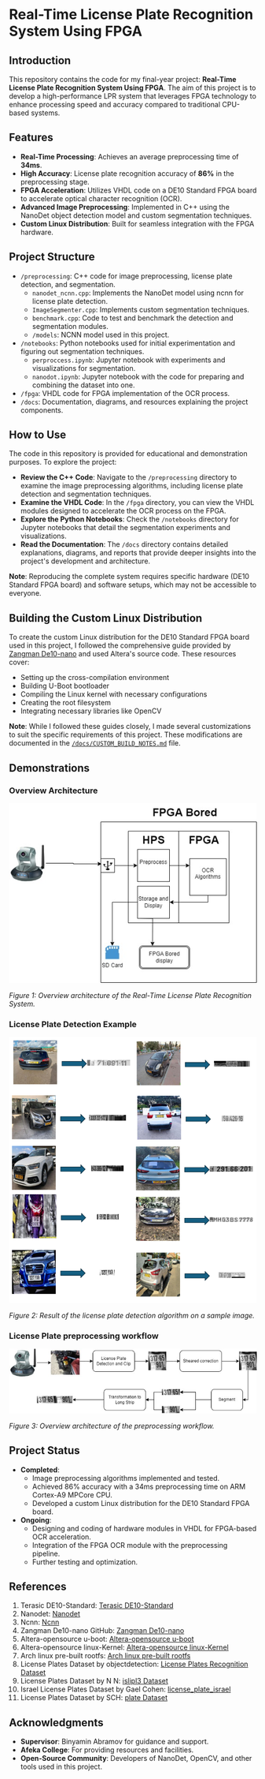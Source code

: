 # Real-Time License Plate Recognition System Using FPGA

## Introduction

This repository contains the code for my final-year project: **Real-Time License Plate Recognition System Using FPGA**. The aim of this project is to develop a high-performance LPR system that leverages FPGA technology to enhance processing speed and accuracy compared to traditional CPU-based systems.

## Features

- **Real-Time Processing**: Achieves an average preprocessing time of **34ms**.
- **High Accuracy**: License plate recognition accuracy of **86%** in the preprocessing stage.
- **FPGA Acceleration**: Utilizes VHDL code on a DE10 Standard FPGA board to accelerate optical character recognition (OCR).
- **Advanced Image Preprocessing**: Implemented in C++ using the NanoDet object detection model and custom segmentation techniques.
- **Custom Linux Distribution**: Built for seamless integration with the FPGA hardware.

## Project Structure

- `/preprocessing`: C++ code for image preprocessing, license plate detection, and segmentation.
  - `nanodet_ncnn.cpp`: Implements the NanoDet model using ncnn for license plate detection.
  - `ImageSegmenter.cpp`: Implements custom segmentation techniques.
  - `benchmark.cpp`: Code to test and benchmark the detection and segmentation modules.
  - `/models`: NCNN model used in this project.
- `/notebooks`: Python notebooks used for initial experimentation and figuring out segmentation techniques.
  - `perproccess.ipynb`: Jupyter notebook with experiments and visualizations for segmentation.
  - `nanodot.ipynb`: Jupyter notebook with the code for preparing and combining the dataset into one.
- `/fpga`: VHDL code for FPGA implementation of the OCR process.
- `/docs`: Documentation, diagrams, and resources explaining the project components.

## How to Use

The code in this repository is provided for educational and demonstration purposes. To explore the project:

- **Review the C++ Code**: Navigate to the `/preprocessing` directory to examine the image preprocessing algorithms, including license plate detection and segmentation techniques.
- **Examine the VHDL Code**: In the `/fpga` directory, you can view the VHDL modules designed to accelerate the OCR process on the FPGA.
- **Explore the Python Notebooks**: Check the `/notebooks` directory for Jupyter notebooks that detail the segmentation experiments and visualizations.
- **Read the Documentation**: The `/docs` directory contains detailed explanations, diagrams, and reports that provide deeper insights into the project's development and architecture.

**Note**: Reproducing the complete system requires specific hardware (DE10 Standard FPGA board) and software setups, which may not be accessible to everyone.

## Building the Custom Linux Distribution

To create the custom Linux distribution for the DE10 Standard FPGA board used in this project, I followed the comprehensive guide provided by [Zangman De10-nano](https://github.com/zangman/de10-nano) and used Altera's source code. These resources cover:

- Setting up the cross-compilation environment
- Building U-Boot bootloader
- Compiling the Linux kernel with necessary configurations
- Creating the root filesystem
- Integrating necessary libraries like OpenCV

**Note**: While I followed these guides closely, I made several customizations to suit the specific requirements of this project. These modifications are documented in the [`/docs/CUSTOM_BUILD_NOTES.md`](docs/CUSTOM_BUILD_NOTES.md) file.

## Demonstrations

### Overview Architecture

![Overview Architecture](docs/images/overview_architecture.jpg)

*Figure 1: Overview architecture of the Real-Time License Plate Recognition System.*

### License Plate Detection Example

![License Plate Detection](docs/images/detection_example.png)

*Figure 2: Result of the license plate detection algorithm on a sample image.*

### License Plate preprocessing workflow 


![License Plate preprocessing workflow](docs/images/preprocessing_workflow.jpg)

*Figure 3: Overview architecture of the preprocessing workflow.*


## Project Status

- **Completed**:
  - Image preprocessing algorithms implemented and tested.
  - Achieved 86% accuracy with a 34ms preprocessing time on ARM Cortex-A9 MPCore CPU.
  - Developed a custom Linux distribution for the DE10 Standard FPGA board.
- **Ongoing**:
  - Designing and coding of hardware modules in VHDL for FPGA-based OCR acceleration.
  - Integration of the FPGA OCR module with the preprocessing pipeline.
  - Further testing and optimization.

## References

1. Terasic DE10-Standard: [Terasic DE10-Standard](https://www.terasic.com.tw/cgi-bin/page/archive.pl?Language=English&No=1081)
2. Nanodet: [Nanodet](https://github.com/RangiLyu/nanodet)
3. Ncnn: [Ncnn](https://github.com/Tencent/ncnn)
4. Zangman De10-nano GitHub: [Zangman De10-nano](https://github.com/zangman/de10-nano)
5. Altera-opensource u-boot: [Altera-opensource u-boot](https://github.com/altera-opensource/u-boot-socfpga)
6. Altera-opensource linux-Kernel: [Altera-opensource linux-Kernel](https://github.com/altera-opensource/linux-socfpga)
7. Arch linux pre-built rootfs: [Arch linux pre-built rootfs](https://fl.us.mirror.archlinuxarm.org/os/)
8. License Plates Dataset by objectdetection: [License Plates Recognition Dataset](https://www.kaggle.com/objectdetection/license-plates-recognition-dataset)
9. License Plates Dataset by N N: [islipl3 Dataset](https://www.kaggle.com/nn/islipl3-dataset)
10. Israel License Plates Dataset by Gael Cohen: [license_plate_israel](https://www.kaggle.com/gaelcohen/license-plate-israel)
11. License Plates Dataset by SCH: [plate Dataset](https://www.kaggle.com/sch/plate-dataset)

## Acknowledgments

- **Supervisor**: Binyamin Abramov for guidance and support.
- **Afeka College**: For providing resources and facilities.
- **Open-Source Community**: Developers of NanoDet, OpenCV, and other tools used in this project.
